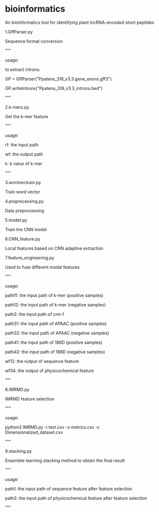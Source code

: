 # bioinformatics
An bioinformatics tool for identifying plant lncRNA-encoded short peptides

1.GffParser.py

Sequence format conversion

"""

usage:

to extract introns:

GP = GffParser("Ppatens_318_v3.3.gene_exons.gff3")

GP.writeIntrons("Ppatens_318_v3.3_introns.bed")

"""

2.k-mers.py

Get the k-mer feature

"""

usage:

rf: the input path

wf: the output path

k: k value of k-mer

"""

3.wordvectrain.py

Train word vector

4.proprecessing.py

Data preprocessing

5.model.py

Train the CNN model

6.CNN_feature.py

Local features based on CNN adaptive extraction

7.feature_engineering.py

Used to fuse different modal features

"""

usage:

path11: the input path of k-mer (positive samples)

path12: the input path of k-mer (negative samples)

path2: the input path of cnn-f

path31: the input path of APAAC (positive samples)

path32: the input path of APAAC (negative samples)

path41: the input path of 188D (positive samples)

path42: the input path of 188D (negative samples)

wf12: the output of sequence feature

wf34: the output of physicochemical feature

"""

8.IMRMD.py

IMRMD feature selection

"""

usage:

python3  IMRMD.py  -i test.csv -o metrics.csv  -c Dimensionalized_dataset.csv

"""

9.stacking.py

Ensemble learning stacking method to obtain the final result

"""

usage:

path1: the input path of sequence feature after feature selection

path2: the input path of physicochemical feature after feature selection

"""
